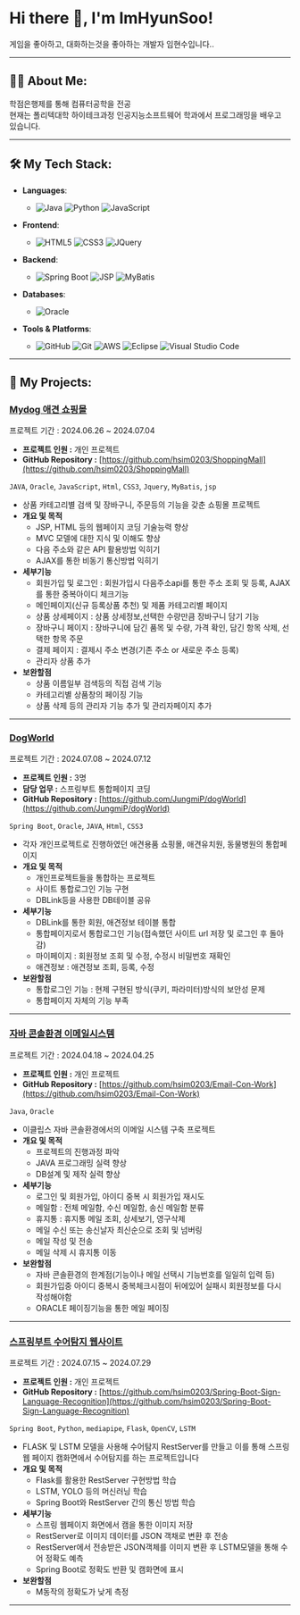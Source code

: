 <!--
## Hi there 👋
-->
<!--
**hsim0203/hsim0203** is a ✨ _special_ ✨ repository because its `README.md` (this file) appears on your GitHub profile.

Here are some ideas to get you started:

- 🔭 I’m currently working on ...
- 🌱 I’m currently learning ...
- 👯 I’m looking to collaborate on ...
- 🤔 I’m looking for help with ...
- 💬 Ask me about ...
- 📫 How to reach me: ...
- 😄 Pronouns: ...
- ⚡ Fun fact: ...
-->

# Hi there 👋, I'm ImHyunSoo!

게임을 좋아하고, 대화하는것을 좋아하는 개발자 임현수입니다..

---

## 👨‍💻 About Me:
학점은행제를 통해 컴퓨터공학을 전공<br> 현재는 폴리텍대학 하이테크과정 인공지능소프트웨어 학과에서 프로그래밍을 배우고 있습니다.
<!--
- 🔭 I’m currently working on **[Project Name](Link to Project)**
- 🌱 I’m currently learning **[Technology or Tool]**
- 👯 I’m looking to collaborate on **[Type of Projects or Technologies]**
- 💬 Ask me about **[Your Skills or Topics You Are Good At]**
- 📫 How to reach me: **[Your Email]**
- ⚡ Fun fact: **[Interesting Fact About You]**
-->
---

## 🛠️ My Tech Stack:

- **Languages**: 
  - ![Java](https://img.shields.io/badge/-Java-007396?style=flat&logo=java&logoColor=white) ![Python](https://img.shields.io/badge/-Python-3776AB?style=flat&logo=python&logoColor=white) ![JavaScript](https://img.shields.io/badge/-JavaScript-F7DF1E?style=flat&logo=javascript&logoColor=black)

- **Frontend**:
  - ![HTML5](https://img.shields.io/badge/-HTML5-E34F26?style=flat&logo=html5&logoColor=white) ![CSS3](https://img.shields.io/badge/-CSS3-1572B6?style=flat&logo=css3&logoColor=white) ![JQuery](https://img.shields.io/badge/-JQuery-0769AD?style=flat&logo=jquery&logoColor=white)

- **Backend**:
  - ![Spring Boot](https://img.shields.io/badge/-Spring%20Boot-6DB33F?style=flat&logo=spring-boot&logoColor=white) ![JSP](https://img.shields.io/badge/-JSP-323330?style=flat&logo=java&logoColor=white) ![MyBatis](https://img.shields.io/badge/-MyBatis-000000?style=flat&logo=mybatis&logoColor=white)

- **Databases**:
  - ![Oracle](https://img.shields.io/badge/-Oracle-F80000?style=flat&logo=oracle&logoColor=white)

- **Tools & Platforms**:
  - ![GitHub](https://img.shields.io/badge/-GitHub-181717?style=flat&logo=github&logoColor=white) ![Git](https://img.shields.io/badge/-Git-F05032?style=flat&logo=git&logoColor=white) ![AWS](https://img.shields.io/badge/-AWS-232F3E?style=flat&logo=amazon-aws&logoColor=white) ![Eclipse](https://img.shields.io/badge/-Eclipse-2C2255?style=flat&logo=eclipse&logoColor=white) ![Visual Studio Code](https://img.shields.io/badge/-VS%20Code-007ACC?style=flat&logo=visual-studio-code&logoColor=white)

---

## 🚀 My Projects:

### **[Mydog 애견 쇼핑몰](https://github.com/hsim0203/ShoppingMall)**
프로젝트 기간 : 2024.06.26 ~ 2024.07.04
- **프로젝트 인원 :** 개인 프로젝트
- **GitHub Repository :** [https://github.com/hsim0203/ShoppingMall](https://github.com/hsim0203/ShoppingMall)

`JAVA`, `Oracle`, `JavaScript`, `Html`, `CSS3`, `Jquery`, `MyBatis`, `jsp`

- 상품 카테고리별 검색 및 장바구니, 주문등의 기능을 갖춘 쇼핑몰 프로젝트
- **개요 및 목적**
    - JSP, HTML 등의 웹페이지 코딩 기술능력 향상
    - MVC 모델에 대한 지식 및 이해도 향상
    - 다음 주소와 같은 API 활용방법 익히기
    - AJAX를 통한 비동기 통신방법 익히기
- **세부기능**
    - 회원가입 및 로그인 : 회원가입시 다음주소api를 통한 주소 조회 및 등록, AJAX를 통한 중복아이디 체크기능
    - 메인페이지(신규 등록상품 추천) 및 제품 카테고리별 페이지
    - 상품 상세페이지 : 상품 상세정보,선택한 수량만큼 장바구니 담기 기능
    - 장바구니 페이지 : 장바구니에 담긴 품목 및 수량, 가격 확인, 담긴 항목 삭제, 선택한 항목 주문
    - 결제 페이지 : 결제시 주소 변경(기존 주소 or 새로운 주소 등록)
    - 관리자 상품 추가
- **보완할점**
    - 상품 이름일부 검색등의 직접 검색 기능
    - 카테고리별 상품창의 페이징 기능
    - 상품 삭제 등의 관리자 기능 추가 및 관리자페이지 추가
            
<hr>

### **[DogWorld](https://github.com/JungmiP/dogWorld)**
프로젝트 기간 : 2024.07.08 ~ 2024.07.12
- **프로젝트 인원 :** 3명
- **담당 업무 :** 스프링부트 통합페이지 코딩
- **GitHub Repository :** [https://github.com/JungmiP/dogWorld](https://github.com/JungmiP/dogWorld)
  
`Spring Boot`, `Oracle`, `JAVA`, `Html`, `CSS3`
  
- 각자 개인프로젝트로 진행하였던 애견용품 쇼핑몰, 애견유치원, 동물병원의 통합페이지
- **개요 및 목적**
    - 개인프로젝트들을 통합하는 프로젝트
    - 사이트 통합로그인 기능 구현
    - DBLink등을 사용한 DB테이블 공유
- **세부기능**
    - DBLink를 통한 회원, 애견정보 테이블 통합
    - 통합페이지로서 통합로그인 기능(접속했던 사이트 url 저장 및 로그인 후 돌아감)
    - 마이페이지 : 회원정보 조회 및 수정, 수정시 비밀번호 재확인
    - 애견정보 : 애견정보 조회, 등록, 수정
- **보완할점**
    - 통합로그인 기능 : 현제 구현된 방식(쿠키, 파라미터)방식의 보안성 문제
    - 통합페이지 자체의 기능 부족

<hr>

### **[자바 콘솔환경 이메일시스템](https://github.com/hsim0203/Email-Con-Work)**
프로젝트 기간 : 2024.04.18 ~ 2024.04.25
- **프로젝트 인원 :** 개인 프로젝트
- **GitHub Repository :** [https://github.com/hsim0203/Email-Con-Work](https://github.com/hsim0203/Email-Con-Work)
  
`Java`, `Oracle`
  
- 이클립스 자바 콘솔환경에서의 이메일 시스템 구축 프로젝트
- **개요 및 목적**
    - 프로젝트의 진행과정 파악
    - JAVA 프로그래밍 실력 향상
    - DB설계 및 제작 실력 향상
- **세부기능**
    - 로그인 및 회원가입, 아이디 중복 시 회원가입 재시도
    - 메일함 : 전체 메일함, 수신 메일함, 송신 메일함 분류
    - 휴지통 : 휴지통 메일 조회, 상세보기, 영구삭제
    - 메일 수신 또는 송신날자 최신순으로 조회 및 넘버링
    - 메일 작성 및 전송
    - 메일 삭제 시 휴지통 이동
- **보완할점**
    - 자바 콘솔환경의 한계점(기능이나 메일 선택시 기능번호를 일일히 입력 등)
    - 회원가입중 아이디 중복시 중복체크시점이 뒤에있어 실패시 회원정보를 다시 작성해야함
    - ORACLE 페이징기능을 통한 메일 페이징

<hr>

### **[스프링부트 수어탐지 웹사이트](https://github.com/hsim0203/Spring-Boot-Sign-Language-Recognition)**
프로젝트 기간 : 2024.07.15 ~ 2024.07.29
- **프로젝트 인원 :** 개인 프로젝트
- **GitHub Repository :** [https://github.com/hsim0203/Spring-Boot-Sign-Language-Recognition](https://github.com/hsim0203/Spring-Boot-Sign-Language-Recognition)
  
`Spring Boot`, `Python`, `mediapipe`, `Flask`, `OpenCV`, `LSTM`  

- FLASK 및 LSTM 모델을 사용해 수어탐지 RestServer를 만들고 이를 통해 스프링 웹 페이지 캠화면에서 수어탐지를 하는 프로젝트입니다
- **개요 및 목적**
    - Flask를 활용한 RestServer 구현방법 학습
    - LSTM, YOLO 등의 머신러닝 학습
    - Spring Boot와 RestServer 간의 통신 방법 학습
- **세부기능**
    - 스프링 웹페이지 화면에서 캠을 통한 이미지 저장
    - RestServer로 이미지 데이터를 JSON 객채로 변환 후 전송
    - RestServer에서 전송받은 JSON객체를 이미지 변환 후 LSTM모델을 통해 수어 정확도 예측
    - Spring Boot로 정확도 반환 및 캠화면에 표시
- **보완할점**
    - M동작의 정확도가 낮게 측정

<hr>


<!--
---

### 📈 GitHub Stats:

![Your Name's GitHub stats](https://github-readme-stats.vercel.app/api?username=YourGitHubUsername&show_icons=true&theme=radical)
![Top Langs](https://github-readme-stats.vercel.app/api/top-langs/?username=YourGitHubUsername&layout=compact&theme=radical)

---

### 📝 Latest Blog Posts:

- **[Blog Post 1](Link to Blog Post 1)**
- **[Blog Post 2](Link to Blog Post 2)**
- **[Blog Post 3](Link to Blog Post 3)**

*Check out my [blog](Your Blog Link) for more insights!*

---

### 📫 Connect with Me:

[![LinkedIn](https://img.shields.io/badge/-LinkedIn-0077B5?style=flat&logo=linkedin&logoColor=white)](Your LinkedIn Profile)
[![Twitter](https://img.shields.io/badge/-Twitter-1DA1F2?style=flat&logo=twitter&logoColor=white)](Your Twitter Profile)
[![Email](https://img.shields.io/badge/-Email-D14836?style=flat&logo=gmail&logoColor=white)](mailto:YourEmail)

---

⭐️ From [Your Name](https://github.com/YourGitHubUsername)
-->
